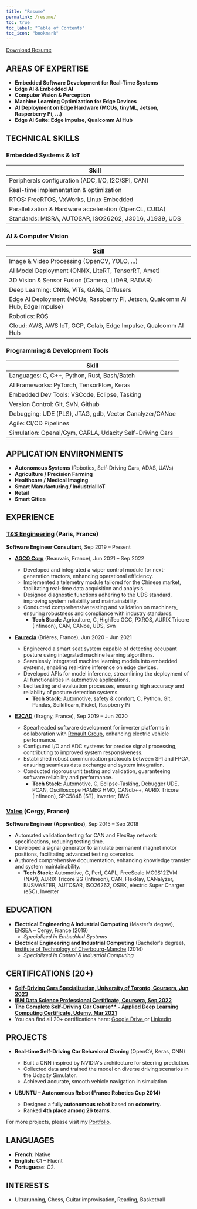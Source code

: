 ```yaml
---
title: "Resume"
permalink: /resume/
toc: true
toc_label: "Table of Contents"
toc_icon: "bookmark"
---
```


[Download Resume](https://drive.google.com/file/d/1im7V4GLQt-rJLweivjVJG4LDQ2mL4lMc/view)

## **AREAS OF EXPERTISE**

- **Embedded Software Development for Real-Time Systems**
- **Edge AI & Embedded AI**
- **Computer Vision & Perception**
- **Machine Learning Optimization for Edge Devices**
- **AI Deployment on Edge Hardware (MCUs, tinyML, Jetson, Rasperberry Pi, ...)**
- **Edge AI Suite: Edge Impulse, Qualcomm AI Hub**

## **TECHNICAL SKILLS**

### **Embedded Systems & IoT**

| Skill |
| ----------------------------------------------- |
| Peripherals configuration (ADC, I/O, I2C/SPI, CAN) |
| Real-time implementation & optimization |
| RTOS: FreeRTOS, VxWorks, Linux Embedded |
| Parallelization & Hardware acceleration (OpenCL, CUDA) |
| Standards: MISRA, AUTOSAR, ISO26262, J3016, J1939, UDS|

### **AI & Computer Vision**

| Skill |
| ------------------------------------------------------ |
| Image & Video Processing (OpenCV, YOLO, ...) |
| AI Model Deployment (ONNX, LiteRT, TensorRT, Amet) |
| 3D Vision & Sensor Fusion (Camera, LiDAR, RADAR) |
| Deep Learning: CNNs, ViTs, GANs, Diffusers |
| Edge AI Deployment (MCUs, Raspberry Pi, Jetson, Qualcomm AI Hub, Edge Impulse) |
|Robotics: ROS|
| Cloud: AWS, AWS IoT, GCP, Colab, Edge Impulse, Qualcomm AI Hub|

### **Programming & Development Tools**

| Skill |
| ---------------------------------------- |
| Languages: C, C++, Python, Rust, Bash/Batch |
| AI Frameworks: PyTorch, TensorFlow, Keras |
| Embedded Dev Tools: VSCode, Eclipse, Tasking|
| Version Control: Git, SVN, Github |
| Debugging: UDE (PLS), JTAG, gdb, Vector Canalyzer/CANoe |
| Agile: CI/CD Pipelines |
| Simulation: Openai/Gym, CARLA, Udacity Self-Driving Cars |

## **APPLICATION ENVIRONMENTS**

- **Autonomous Systems** (Robotics, Self-Driving Cars, ADAS, UAVs)
- **Agriculture / Precision Farming**
- **Healthcare / Medical Imaging**
- **Smart Manufacturing / Industrial IoT**
- **Retail**
- **Smart Cities**

## **EXPERIENCE**

### **[T&S Engineering](https://www.technologyandstrategy.com/en/)** (Paris, France)

**Software Engineer Consultant**, Sep 2019 – Present

- **[AGCO Corp](https://www.agcocorp.fr/)** (Beauvais, France), Jun 2021 – Sep 2022
  - Developed and integrated a wiper control module for next-generation tractors, enhancing operational efficiency.
  - Implemented a telemetry module tailored for the Chinese market, facilitating real-time data acquisition and analysis.
  - Designed diagnostic functions adhering to the UDS standard, improving system reliability and maintainability.
  - Conducted comprehensive testing and validation on machinery, ensuring robustness and compliance with industry standards.
    - **Tech Stack:** Agriculture, C, HighTec GCC, PXROS, AURIX Tricore (Infineon), CAN, CANoe, UDS, Svn

- **[Faurecia](<https://www.faurecia.com/en/)>)** (Brières, France), Jun 2020 – Jun 2021
  - Engineered a smart seat system capable of detecting occupant posture using integrated machine learning algorithms.
  - Seamlessly integrated machine learning models into embedded systems, enabling real-time inference on edge devices.
  - Developed APIs for model inference, streamlining the deployment of AI functionalities in automotive applications.
  - Led testing and evaluation processes, ensuring high accuracy and reliability of posture detection systems.
    - **Tech Stack:** Automotive, safety & comfort, C, Python, Git, Pandas, Scikitlearn, Pickel, Raspberry Pi

- **[E2CAD](https://e2-cad.com/en/)** (Eragny, France), Sep 2019 – Jun 2020
  - Spearheaded software development for inverter platforms in collaboration with [Renault Group](https://www.renaultgroup.com/en/), enhancing electric vehicle performance.
  - Configured I/O and ADC systems for precise signal processing, contributing to improved system responsiveness.
  - Established robust communication protocols between SPI and FPGA, ensuring seamless data exchange and system integration.
  - Conducted rigorous unit testing and validation, guaranteeing software reliability and performance.
    - **Tech Stack:** Automotive, C, Eclipse-Tasking, Debugger UDE, PCAN, Oscilloscope HAMEG HMO, CANdb++, AURIX Tricore (Infineon), SPC584B (ST), Inverter, BMS

### **[Valeo](https://www.valeo.com/en/)** (Cergy, France)

**Software Engineer (Apprentice)**, Sep 2015 – Sep 2018

- Automated validation testing for CAN and FlexRay network specifications, reducing testing time.
- Developed a signal generator to simulate permanent magnet motor positions, facilitating advanced testing scenarios.
- Authored comprehensive documentation, enhancing knowledge transfer and system maintainability.
  - **Tech Stack:** Automotive, C, Perl, CAPL, FreeScale MC9S12ZVM (NXP), AURIX Tricore 2G (Infineon), CAN, FlexRay, CANalyzer, BUSMASTER, AUTOSAR, ISO26262, OSEK, electric Super Charger (eSC), Inverter

## **EDUCATION**

- **Electrical Engineering & Industrial Computing** (Master's degree), [ENSEA](https://www.ensea.fr/en) – Cergy, France (2019)
  - *Specialized in Embedded Systems*
- **Electrical Engineering and Industrial Computing** (Bachelor's degree), [Institute of Technology of Cherbourg-Manche](https://uniform.unicaen.fr/catalogue/formation/but/6763-bachelor-universitaire-de-technologie-genie-electrique-et-informatique-industrielle?lang=en) (2014)
  - *Specialized in Control & Industrial Computing*

## **CERTIFICATIONS (20+)**

- **[Self-Driving Cars Specialization, University of Toronto, Coursera, Jun 2023](https://coursera.org/share/600753f1d55bf984d95fc15e957d626a)**
- **[IBM Data Science Professional Certificate, Coursera, Sep 2022](https://www.coursera.org/account/accomplishments/professional-cert/GRC4DCMSV5PH?utm_source=link&utm_medium=certificate&utm_content=cert_image&utm_campaign=pdf_header_button&utm_product=prof)**
- **[The Complete Self-Driving Car Course** - Applied Deep Learning Computing Certificate, Udemy, Mar 2021](https://www.udemy.com/certificate/UC-738156af-8b44-419b-8222-db8cf3d8ea7a/)**
- You can find all 20+ certifications here: [Google Drive ](https://drive.google.com/drive/folders/1KIWhBXtuVrTHCKToXmvvC7Zax_PJ5Pf_?usp=sharing) or [Linkedin](https://www.linkedin.com/in/afonso-diela/details/certifications/). 


## **PROJECTS**
- **Real-time Self-Driving Car Behavioral Cloning** (OpenCV, Keras, CNN)
    - Built a CNN inspired by NVIDIA's architecture for steering prediction.
    - Collected data and trained the model on diverse driving scenarios in the Udacity Simulator.
    - Achieved accurate, smooth vehicle navigation in simulation 

- **UBUNTU – Autonomous Robot (France Robotics Cup 2014)**
  - Designed a fully **autonomous robot** based on **odometry**.
  - Ranked **4th place among 26 teams**.

<p>For more projects, please visit my <a href="https://afondiel.github.io/portfolio/">Portfolio</a>.</p>

## **LANGUAGES**
- **French**: Native
- **English**: C1 – Fluent
- **Portuguese**: C2.

## **INTERESTS**
- Ultrarunning, Chess, Guitar improvisation, Reading, Basketball
